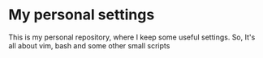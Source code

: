 # My personal settings

This is my personal repository, where I keep some useful settings. So, 
It's all about vim, bash and some other small scripts


```
```

